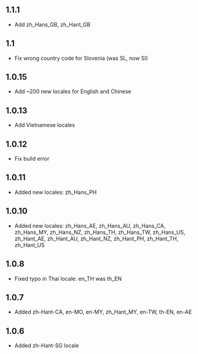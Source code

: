 ## 1.1.1 ##

- Add zh_Hans_GB, zh_Hant_GB

## 1.1 ##

- Fix wrong country code for Slovenia (was SL, now SI)

## 1.0.15 ##

- Add ~200 new locales for English and Chinese

## 1.0.13 ##

- Add Vietnamese locales

## 1.0.12 ##

- Fix build error

## 1.0.11 ##

- Added new locales: zh_Hans_PH

## 1.0.10 ##

- Added new locales: zh_Hans_AE, zh_Hans_AU, zh_Hans_CA, zh_Hans_MY, zh_Hans_NZ,
zh_Hans_TH, zh_Hans_TW, zh_Hans_US, zh_Hant_AE, zh_Hant_AU, zh_Hant_NZ, zh_Hant_PH,
zh_Hant_TH, zh_Hant_US

## 1.0.8 ##

- Fixed typo in Thai locale: en_TH was th_EN

## 1.0.7 ##

- Added zh-Hant-CA, en-MO, en-MY, zh_Hant_MY, en-TW, th-EN, en-AE

## 1.0.6 ##

- Added zh-Hant-SG locale
